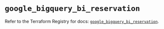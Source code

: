 # `google_bigquery_bi_reservation`

Refer to the Terraform Registry for docs: [`google_bigquery_bi_reservation`](https://registry.terraform.io/providers/hashicorp/google/6.13.0/docs/resources/bigquery_bi_reservation).

